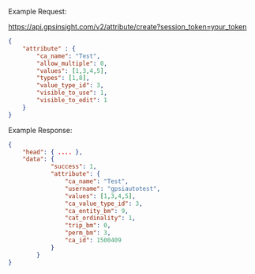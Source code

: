 Example Request:

https://api.gpsinsight.com/v2/attribute/create?session_token=your_token

```json
{
	"attribute" : {
		"ca_name": "Test",
		"allow_multiple": 0,
		"values": [1,3,4,5],
		"types": [1,8],
		"value_type_id": 3,
		"visible_to_use": 1,
		"visible_to_edit": 1
	}
}
```

Example Response:
```json 
{
    "head": { .... },
    "data": {
            "success": 1,
            "attribute": {
                "ca_name": "Test",
                "username": "gpsiautotest",
                "values": [1,3,4,5],
                "ca_value_type_id": 3,
                "ca_entity_bm": 9,
                "cat_ordinality": 1,
                "trip_bm": 0,
                "perm_bm": 3,
                "ca_id": 1500409
            }
        }
}
```
    
